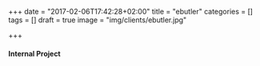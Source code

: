 +++
date = "2017-02-06T17:42:28+02:00"
title = "ebutler"
categories = []
tags = []
draft = true
image = "img/clients/ebutler.jpg"

+++
#### Internal Project

